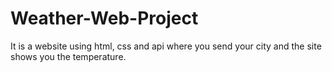 # Weather-Web-Project
It is a website using html, css and api where you send your city and the site shows you the temperature.
